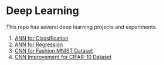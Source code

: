 # Deep Learning
 
This repo has several deep learning projects and experiments.

1. [ANN for Classification](https://github.com/rhettxio/Deep-Learning/tree/master/ANN%20for%20classification)
2. [ANN for Regression](https://github.com/rhettxio/Deep-Learning/tree/master/ANN%20for%20regression)
3. [CNN for Fashion MNIST Dataset](https://github.com/rhettxio/Deep-Learning/tree/master/CNN%20for%20Fashion%20MNIST)
4. [CNN Improvement for CIFAR-10 Dataset](https://github.com/rhettxio/Deep-Learning/tree/master/CNN%20for%20CIFAR-10)